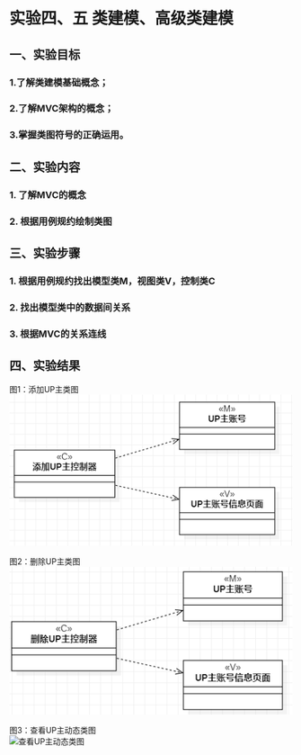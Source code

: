  # 实验四、五    类建模、高级类建模 

   ## 一、实验目标 

  ### 1.了解类建模基础概念； 
  ### 2.了解MVC架构的概念； 
  ### 3.掌握类图符号的正确运用。 

   ## 二、实验内容 

  ### 1. 了解MVC的概念
  ### 2. 根据用例规约绘制类图


   ## 三、实验步骤 

  ### 1. 根据用例规约找出模型类M，视图类V，控制类C
  ### 2. 找出模型类中的数据间关系
  ### 3. 根据MVC的关系连线

   ## 四、实验结果 
   图1：添加UP主类图          
   ![添加UP主类图](./lab4_1.png) 

   图2：删除UP主类图      
   ![删除UP主类图](./lab4_2.png) 

   图3：查看UP主动态类图    
   ![查看UP主动态类图](./lab4_3.png) 

